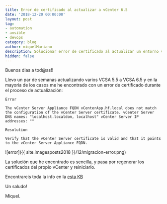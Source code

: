 ```yaml
---
title: Error de certificado al actualizar a vCenter 6.5
date: '2018-12-20 00:00:00'
layout: post
tag:
- automation
- ansible
- devops
category: blog
author: miquelMariano
description: Solucionar error de certificado al actualizar un entorno vSphere de VCSA 5.5 a VCSA 6.5
hidden: false
---
```


Buenos dias a tod@as!!

Llevo un par de semanas actualizando varios VCSA 5.5 a VCSA 6.5 y en la mayoria de los casos me he encontrado con un error de certificado durante el proceso de actualización:

```
Error

The vCenter Server Appliance FQDN vCenterApp.hf.local does not match the configuration of the vCenter Server certificate. vCenter Server DNS names: "localhost.localdom, localhost" vCenter Server IP addresses: ""

Resolution

Verify that the vCenter Server certificate is valid and that it points to the vCenter Server Appliance FQDN.
```

![error]({{ site.imagesposts2018 }}/12/migracion-error.png)

La solución que he encontrado es sencilla, y pasa por regenerar los certificados del propio vCenter y reiniciarlo.

Encontrareis toda la info en la [esta KB](https://kb.vmware.com/s/article/2110772?lang=en_US)

Un saludo!

Miquel.


